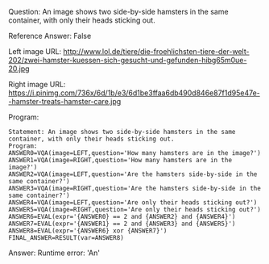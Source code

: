 Question: An image shows two side-by-side hamsters in the same container, with only their heads sticking out.

Reference Answer: False

Left image URL: http://www.lol.de/tiere/die-froehlichsten-tiere-der-welt-202/zwei-hamster-kuessen-sich-gesucht-und-gefunden-hibg65m0ue-20.jpg

Right image URL: https://i.pinimg.com/736x/6d/1b/e3/6d1be3ffaa6db490d846e87f1d95e47e--hamster-treats-hamster-care.jpg

Program:

```
Statement: An image shows two side-by-side hamsters in the same container, with only their heads sticking out.
Program:
ANSWER0=VQA(image=LEFT,question='How many hamsters are in the image?')
ANSWER1=VQA(image=RIGHT,question='How many hamsters are in the image?')
ANSWER2=VQA(image=LEFT,question='Are the hamsters side-by-side in the same container?')
ANSWER3=VQA(image=RIGHT,question='Are the hamsters side-by-side in the same container?')
ANSWER4=VQA(image=LEFT,question='Are only their heads sticking out?')
ANSWER5=VQA(image=RIGHT,question='Are only their heads sticking out?')
ANSWER6=EVAL(expr='{ANSWER0} == 2 and {ANSWER2} and {ANSWER4}')
ANSWER7=EVAL(expr='{ANSWER1} == 2 and {ANSWER3} and {ANSWER5}')
ANSWER8=EVAL(expr='{ANSWER6} xor {ANSWER7}')
FINAL_ANSWER=RESULT(var=ANSWER8)
```
Answer: Runtime error: 'An'


